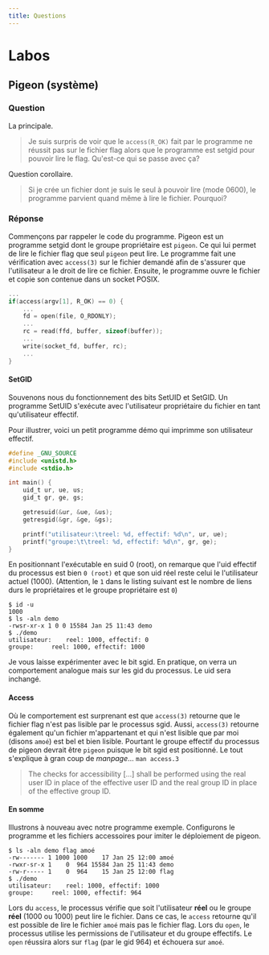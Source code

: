 ```yaml
---
title: Questions
---
```


# Labos

## Pigeon (système)

### Question

La principale.

>Je suis surpris de voir que le `access(R_OK)` fait par le programme ne réussit pas sur le fichier flag alors que le programme est setgid pour pouvoir lire le flag. Qu'est-ce qui se passe avec ça?

Question corollaire.

>Si je crée un fichier dont je suis le seul à pouvoir lire (mode 0600), le programme parvient quand même à lire le fichier. Pourquoi?

### Réponse

Commençons par rappeler le code du programme. Pigeon est un programme setgid dont le groupe propriétaire est `pigeon`. Ce qui lui permet de lire le fichier flag que seul `pigeon` peut lire. Le programme fait une vérification avec `access(3)` sur le fichier demandé afin de s'assurer que l'utilisateur a le droit de lire ce fichier. Ensuite, le programme ouvre le fichier et copie son contenue dans un socket POSIX.

```c
...
if(access(argv[1], R_OK) == 0) {
	...
	fd = open(file, O_RDONLY);
	...
	rc = read(ffd, buffer, sizeof(buffer));
	...
	write(socket_fd, buffer, rc);
	...
}
```

#### SetGID

Souvenons nous du fonctionnement des bits SetUID et SetGID. Un programme SetUID s'exécute avec l'utilisateur propriétaire du fichier en tant qu'utilisateur effectif.

Pour illustrer, voici un petit programme démo qui imprimme son utilisateur effectif.

```c
#define _GNU_SOURCE
#include <unistd.h>
#include <stdio.h>

int main() {
	uid_t ur, ue, us;
	gid_t gr, ge, gs;

	getresuid(&ur, &ue, &us);
	getresgid(&gr, &ge, &gs);

	printf("utilisateur:\treel: %d, effectif: %d\n", ur, ue);
	printf("groupe:\t\treel: %d, effectif: %d\n", gr, ge);
}
```

En positionnant l'exécutable en suid 0 (root), on remarque que l'uid effectif du processus est bien `0 (root)` et que son uid réel reste celui le l'utilisateur actuel (1000). (Attention, le `1` dans le listing suivant est le nombre de liens durs le propriétaires et le groupe propriétaire est `0`)

```
$ id -u
1000
$ ls -aln demo
-rwsr-xr-x 1 0 0 15584 Jan 25 11:43 demo
$ ./demo
utilisateur:	reel: 1000, effectif: 0
groupe:		reel: 1000, effectif: 1000
```

Je vous laisse expérimenter avec le bit sgid. En pratique, on verra un comportement analogue mais sur les gid du processus. Le uid sera inchangé.

#### Access

Où le comportement est surprenant est que `access(3)` retourne que le fichier flag n'est pas lisible par le processus sgid. Aussi, `access(3)` retourne également qu'un fichier m'appartenant et qui n'est lisible que par moi (disons `amoé`) est bel et bien lisible. Pourtant le groupe effectif du processus de pigeon devrait être `pigeon` puisque le bit sgid est positionné. Le tout s'explique à gran coup de *manpage*... `man access.3`

>The checks for accessibility [...] shall be performed using the real user ID in place of the effective user ID and the real group ID in place of the effective group ID.

#### En somme

Illustrons à nouveau avec notre programme exemple. Configurons le programme et les fichiers accessoires pour imiter le déploiement de pigeon.

```
$ ls -aln demo flag amoé
-rw------- 1 1000 1000    17 Jan 25 12:00 amoé
-rwxr-sr-x 1    0  964 15584 Jan 25 11:43 demo
-rw-r----- 1    0  964    15 Jan 25 12:00 flag
$ ./demo
utilisateur:	reel: 1000, effectif: 1000
groupe:		reel: 1000, effectif: 964
```

Lors du `access`, le processus vérifie que soit l'utilisateur **réel** ou le groupe **réel** (1000 ou 1000) peut lire le fichier. Dans ce cas, le `access` retourne qu'il est possible de lire le fichier `amoé` mais pas le fichier flag. Lors du `open`, le processus utilise les permissions de l'utilisateur et du groupe effectifs. Le `open` réussira alors sur `flag` (par le gid 964) et échouera sur `amoé`.
